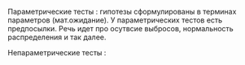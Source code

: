 Параметрические тесты : гипотезы сформулированы в терминах параметров (мат.ожидание). У параметрических тестов есть предпосылки. Речь идет про осутвсие выбросов, нормальность распределения и так далее. 

Непараметрические тесты : 